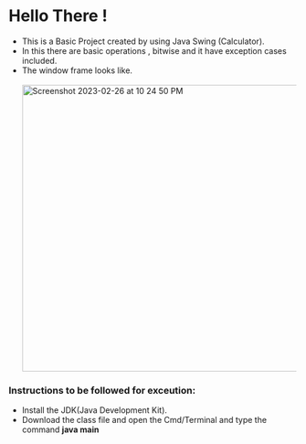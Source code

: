 # Hello There ! 
<ul>
  <li>This is a Basic Project created by using Java Swing (Calculator).</li>
  <li>In this there are basic operations , bitwise and it have exception cases included.</li>
  <li>The window frame looks like.</li>
  <br>
 <img width="502" alt="Screenshot 2023-02-26 at 10 24 50 PM" src="https://user-images.githubusercontent.com/58801238/221424669-58ca0b65-4ec4-4983-b8eb-f8956f052b96.png">
 </ul>
 <h3>Instructions to be followed for exceution: </h3>
 <ul>
  <li>Install the JDK(Java Development Kit).</li>
  <li>Download the class file and open the Cmd/Terminal and type the command <b>java main</b></li>
  </ul>
